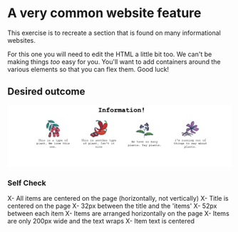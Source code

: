 # A very common website feature

This exercise is to recreate a section that is found on many informational websites.

For this one you will need to edit the HTML a little bit too. We can't be making things _too_ easy for you. You'll want to add containers around the various elements so that you can flex them. Good luck!

## Desired outcome

![desired outcome](./desired-outcome.png)

### Self Check

X- All items are centered on the page (horizontally, not vertically)
X- Title is centered on the page
X- 32px between the title and the 'items'
X- 52px between each item
X- Items are arranged horizontally on the page
X- Items are only 200px wide and the text wraps
X- Item text is centered
